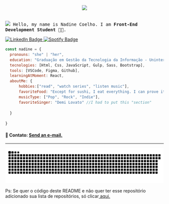 <div min-width="300px" max-width="300px" width="100%" align="center" alt="Garota programando">
  <img src="https://media.giphy.com/media/L1R1tvI9svkIWwpVYr/giphy.gif">
</div>
<br>

<div align="left">
<p > 
 <samp><img src="https://raw.githubusercontent.com/iampavangandhi/iampavangandhi/master/gifs/Hi.gif" width="30px"> Hello, my name is Nadine Coelho.   I am <strong>Front-End Development Student</strong> 👩‍💻. </samp>
  <p><a target="_blank" href="https://www.linkedin.com/in/coelho-na/"><img src="https://img.shields.io/badge/-@coelho--na-0077B5?style=flat-square&amp;labelColor=0077B5&amp;logo=LinkedIn&amp;link=https://www.linkedin.com/in/coelho-na/" alt="LinkedIn Badge"> <a target="_blank" href="https://open.spotify.com/user/22kzmah6evjt6zxodgo57wbjq"><img src="https://img.shields.io/badge/-coelho--na-1ED760?style=flat-square&amp;labelColor=fff&amp;logo=Spotify&amp;link=https://open.spotify.com/user/22kzmah6evjt6zxodgo57wbjq" alt="Spotify Badge"></a></p>
</p>

```javascript
const nadine = {
  pronouns: "she" | "her",
  education: "Graduação em Gestão da Tecnologia da Informação - Uninter",
  tecnologies: [Html, Css, JavaScript, Gulp, Sass, Bootstrap],
  tools: [VSCode, Figma, Github],
  learningAtMoment: React,
  aboutMe: {
      hobbies:["read", "watch series", "listen music"],
      favoriteFood: "Except for sushi, I eat everything. I can prove it!",
      musicType: ["Pop", "Rock", "Indie"],
      favoriteSinger: "Demi Lovato" //I had to put this "section"
  
  }
  
}
```


 <h4 align="left">
  💌 Contato: <a target="_blank" href="mailto:nadinecoelho9@gmail.com">Send an e-mail.</a>
 </h4>
 <hr>
  
  ![Snake animation](https://github.com/coelho-na/coelho-na/blob/output/github-contribution-grid-snake.svg)
 
 <p font>
    Ps: Se quer o código deste README e não quer ter esse repositório adicionado sua lista de repositórios, só clicar<a target="_blank" href="https://codepen.io/bunny9'   /pen/mdmrdGg"> aqui.</a><br>
     
  </p> 

</div>


